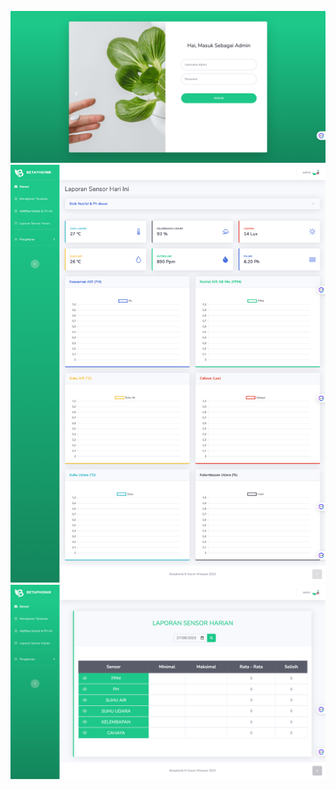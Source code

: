 

![Tampilan Screenshot](BETAPHONIK-Login.png)
![Tampilan Screenshot](BETAPHONIK-IoT-Hidroponic-System.png)
![Tampilan Screenshot](BETAPHONIK-IoT-Hidroponic-System1.png)



